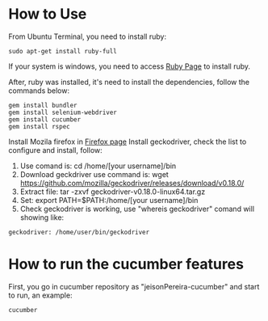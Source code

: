 # How to Use

From Ubuntu Terminal, you need to install ruby:
```
sudo apt-get install ruby-full
```
If your system is windows, you need to access [Ruby Page]( https://rubyinstaller.org/) to install ruby.

After, ruby was installed, it's need to install the dependencies, follow the commands below:
```
gem install bundler
gem install selenium-webdriver
gem install cucumber
gem install rspec
```

Install Mozila firefox in [Firefox page](https://www.mozilla.org/pt-BR/firefox/new/)
Install geckodriver, check the list to configure and install, follow:

1. Use comand is: cd /home/[your username]/bin
2. Download geckdriver use command is: wget https://github.com/mozilla/geckodriver/releases/download/v0.18.0/
3. Extract file: tar -zxvf geckodriver-v0.18.0-linux64.tar.gz
4. Set: export PATH=$PATH:/home/[your username]/bin
5. Check geckodriver is working, use  "whereis geckodriver" comand will showing like:
```
geckodriver: /home/user/bin/geckodriver
```

# How to run the cucumber features

First, you go in cucumber repository as "jeisonPereira-cucumber" and start to run, an example:
```
cucumber 
```
